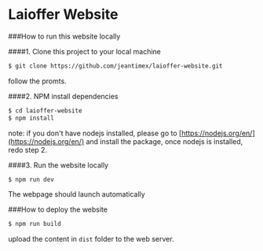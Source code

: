 # Laioffer Website

###How to run this website locally

####1. Clone this project to your local machine
```bash
$ git clone https://github.com/jeantimex/laioffer-website.git
```
follow the promts.

####2. NPM install dependencies
```bash
$ cd laioffer-website
$ npm install
```
note: if you don't have nodejs installed, please go to [https://nodejs.org/en/](https://nodejs.org/en/) and install the package, once nodejs is installed, redo step 2.

####3. Run the website locally
```bash
$ npm run dev
```
The webpage should launch automatically

###How to deploy the website

```bash
$ npm run build
```
upload the content in `dist` folder to the web server.
